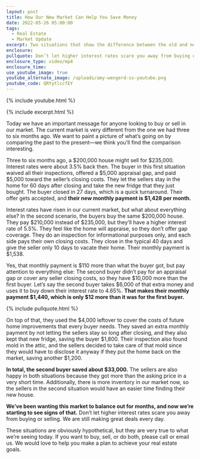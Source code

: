 ```yaml
---
layout: post
title: How Our New Market Can Help You Save Money
date: 2022-05-26 05:00:00
tags:
  - Real Estate
  - Market Update
excerpt: Two situations that show the difference between the old and new markets.
enclosure:
pullquote: Don’t let higher interest rates scare you away from buying or selling.
enclosure_type: video/mp4
enclosure_time:
use_youtube_image: true
youtube_alternate_image: /uploads/amy-wengerd-ss-youtube.png
youtube_code: QRYytlccfEY
---
```

{% include youtube.html %}

{% include excerpt.html %}

Today we have an important message for anyone looking to buy or sell in our market. The current market is very different from the one we had three to six months ago. We want to paint a picture of what’s going on by comparing the past to the present—we think you’ll find the comparison interesting.

Three to six months ago, a $200,000 house might sell for $235,000. Interest rates were about 3.5% back then. The buyer in this first situation waived all their inspections, offered a $5,000 appraisal gap, and paid $5,000 toward the seller’s closing costs. They let the sellers stay in the home for 60 days after closing and take the new fridge that they just bought. The buyer closed in 27 days, which is a quick turnaround. Their offer gets accepted, and **their new monthly payment is $1,428 per month.&nbsp;**

Interest rates have risen in our current market, but what about everything else? In the second scenario, the buyers buy the same $200,000 house. They pay $210,000 instead of $235,000, but they’ll have a higher interest rate of 5.5%. They feel like the home will appraise, so they don’t offer gap coverage. They do an inspection for informational purposes only, and each side pays their own closing costs. They close in the typical 40 days and give the seller only 10 days to vacate their home. Their monthly payment is $1,538.

Yes, that monthly payment is $110 more than what the buyer got, but pay attention to everything else: The second buyer didn’t pay for an appraisal gap or cover any seller closing costs, so they have $10,000 more than the first buyer. Let’s say the second buyer takes $6,000 of that extra money and uses it to buy down their interest rate to 4.65%. **That makes their monthly payment $1,440, which is only $12 more than it was for the first buyer.**

{% include pullquote.html %}

On top of that, they used the $4,000 leftover to cover the costs of future home improvements that every buyer needs. They saved an extra monthly payment by not letting the sellers stay so long after closing, and they also kept that new fridge, saving the buyer $1,800. Their inspection also found mold in the attic, and the sellers decided to take care of that mold since they would have to disclose it anyway if they put the home back on the market, saving another $1,200.

**In total, the second buyer saved about $33,000.** The sellers are also happy in both situations because they got more than the asking price in a very short time. Additionally, there is more inventory in our market now, so the sellers in the second situation would have an easier time finding their new house.

**We’ve been wanting this market to balance out for months, and now we’re starting to see signs of that.** Don’t let higher interest rates scare you away from buying or selling. We are still making great deals every day.

These situations are obviously hypothetical, but they are very true to what we’re seeing today. If you want to buy, sell, or do both, please call or email us. We would love to help you make a plan to achieve your real estate goals.&nbsp;
